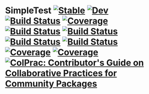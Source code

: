 # SimpleTest [![Stable](https://img.shields.io/badge/docs-stable-blue.svg)](https://sambuddhac.github.io/SimpleTest.jl/stable) [![Dev](https://img.shields.io/badge/docs-dev-blue.svg)](https://sambuddhac.github.io/SimpleTest.jl/dev) [![Build Status](https://github.com/sambuddhac/SimpleTest.jl/badges/master/pipeline.svg)](https://github.com/sambuddhac/SimpleTest.jl/pipelines) [![Coverage](https://github.com/sambuddhac/SimpleTest.jl/badges/master/coverage.svg)](https://github.com/sambuddhac/SimpleTest.jl/commits/master) [![Build Status](https://travis-ci.com/sambuddhac/SimpleTest.jl.svg?branch=master)](https://travis-ci.com/sambuddhac/SimpleTest.jl) [![Build Status](https://ci.appveyor.com/api/projects/status/github/sambuddhac/SimpleTest.jl?svg=true)](https://ci.appveyor.com/project/sambuddhac/SimpleTest-jl) [![Build Status](https://cloud.drone.io/api/badges/sambuddhac/SimpleTest.jl/status.svg)](https://cloud.drone.io/sambuddhac/SimpleTest.jl) [![Build Status](https://api.cirrus-ci.com/github/sambuddhac/SimpleTest.jl.svg)](https://cirrus-ci.com/github/sambuddhac/SimpleTest.jl) [![Coverage](https://codecov.io/gh/sambuddhac/SimpleTest.jl/branch/master/graph/badge.svg)](https://codecov.io/gh/sambuddhac/SimpleTest.jl) [![Coverage](https://coveralls.io/repos/github/sambuddhac/SimpleTest.jl/badge.svg?branch=master)](https://coveralls.io/github/sambuddhac/SimpleTest.jl?branch=master) [![ColPrac: Contributor's Guide on Collaborative Practices for Community Packages](https://img.shields.io/badge/ColPrac-Contributor's%20Guide-blueviolet)](https://github.com/SciML/ColPrac)
